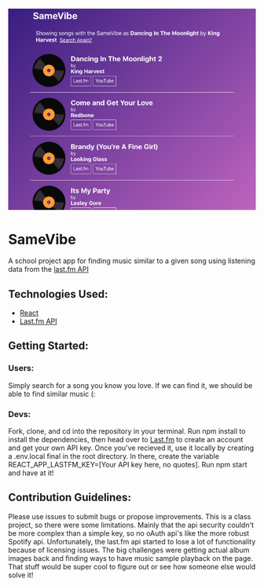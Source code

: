 ![App Screenshot](https://github.com/RodrigoJPT/same-vibe/blob/dev/public/Screenshot.png?raw=true)

# SameVibe

A school project app for finding music similar to a given song using listening data from the [last.fm API](https://www.last.fm/api)

## Technologies Used:

- [React](https://reactjs.org/docs/getting-started.html)
- [Last.fm API](https://www.last.fm/api)

## Getting Started:

### Users:

Simply search for a song you know you love. If we can find it, we should be able to find similar music (:

### Devs:

Fork, clone, and cd into the repository in your terminal. Run npm install to install the dependencies, then head over to [Last.fm](https://www.last.fm/api) to create an account and get your own API key. Once you've recieved it, use it locally by creating a .env.local final in the root directory. In there, create the variable REACT_APP_LASTFM_KEY=[Your API key here, no quotes]. Run npm start and have at it!

## Contribution Guidelines:

Please use issues to submit bugs or propose improvements. This is a class project, so there were some limitations. Mainly that the api security couldn't be more complex than a simple key, so no oAuth api's like the more robust Spotify api. Unfortunately, the last.fm api started to lose a lot of functionality because of licensing issues. The big challenges were getting actual album images back and finding ways to have music sample playback on the page. That stuff would be super cool to figure out or see how someone else would solve it!
